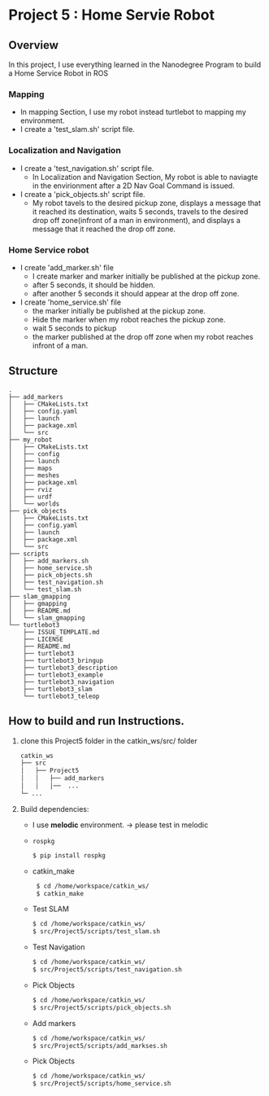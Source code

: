 # Project 5 : Home Servie Robot

## Overview

In this project, I use everything learned in the Nanodegree Program to build a Home Service Robot in ROS

### Mapping
- In mapping Section, I use my robot instead turtlebot to mapping my environment.
- I create a 'test_slam.sh' script file.

### Localization and Navigation
- I create a 'test_navigation.sh' script file.
  - In Localization and Navigation Section, My robot is able to naviagte in the  envirionment after a 2D Nav Goal Command is issued.
- I create a 'pick_objects.sh' script file. 
  - My robot tavels to the desired pickup zone, displays a message that it reached its destination, waits 5 seconds, travels to the desired drop off zone(infront of a man in environment), and displays a message that it reached the drop off zone.

### Home Service robot 
- I create 'add_marker.sh' file
  - I create marker and marker initially be published at the pickup zone.
  - after 5 seconds, it should be hidden.
  - after another 5 seconds it should appear at the drop off zone.
- I create 'home_service.sh' file
  - the marker initially be published at the pickup zone.
  - Hide the marker when my robot reaches the pickup zone.
  - wait 5 seconds to pickup
  - the marker published at the drop off zone when my robot reaches infront of a man.
  

## Structure
    .
    ├── add_markers
    │   ├── CMakeLists.txt
    │   ├── config.yaml
    │   ├── launch
    │   ├── package.xml
    │   └── src
    ├── my_robot
    │   ├── CMakeLists.txt
    │   ├── config
    │   ├── launch
    │   ├── maps
    │   ├── meshes
    │   ├── package.xml
    │   ├── rviz
    │   ├── urdf
    │   └── worlds
    ├── pick_objects
    │   ├── CMakeLists.txt
    │   ├── config.yaml
    │   ├── launch
    │   ├── package.xml
    │   └── src
    ├── scripts
    │   ├── add_markers.sh
    │   ├── home_service.sh
    │   ├── pick_objects.sh
    │   ├── test_navigation.sh
    │   └── test_slam.sh
    ├── slam_gmapping
    │   ├── gmapping
    │   ├── README.md
    │   └── slam_gmapping
    └── turtlebot3
        ├── ISSUE_TEMPLATE.md
        ├── LICENSE
        ├── README.md
        ├── turtlebot3
        ├── turtlebot3_bringup
        ├── turtlebot3_description
        ├── turtlebot3_example
        ├── turtlebot3_navigation
        ├── turtlebot3_slam
        └── turtlebot3_teleop

## How to build and run Instructions.
1. clone this Project5 folder in the catkin_ws/src/ folder
      ```bash
   catkin_ws                      
      ├── src                         
      │   ├── Project5  
      │   │   ├── add_markers
      │   │   │──  ...
      └─ ...
   ```

2. Build dependencies:
    - I use **melodic** environment. -> please test in melodic
    - `rospkg`
      ```bash
      $ pip install rospkg
      ```
    
    - catkin_make
       ```bash
        $ cd /home/workspace/catkin_ws/
        $ catkin_make
        ```

    - Test SLAM
        ```bash
        $ cd /home/workspace/catkin_ws/
        $ src/Project5/scripts/test_slam.sh
        ```
    - Test Navigation
        ```bash
        $ cd /home/workspace/catkin_ws/
        $ src/Project5/scripts/test_navigation.sh
        ```
    - Pick Objects
        ```bash
        $ cd /home/workspace/catkin_ws/
        $ src/Project5/scripts/pick_objects.sh
        ```
    - Add markers
        ```bash
        $ cd /home/workspace/catkin_ws/
        $ src/Project5/scripts/add_markses.sh
        ```
    - Pick Objects
        ```bash
        $ cd /home/workspace/catkin_ws/
        $ src/Project5/scripts/home_service.sh
        ```
    
